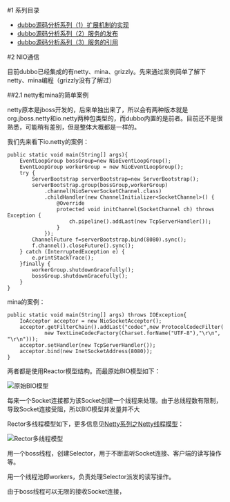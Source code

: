 #1 系列目录

-	[dubbo源码分析系列（1）扩展机制的实现](http://my.oschina.net/pingpangkuangmo/blog/508963)
-	[dubbo源码分析系列（2）服务的发布](http://my.oschina.net/pingpangkuangmo/blog/511766)
-	[dubbo源码分析系列（3）服务的引用](http://my.oschina.net/pingpangkuangmo/blog/515673)

#2 NIO通信

目前dubbo已经集成的有netty、mina、grizzly。先来通过案例简单了解下netty、mina编程（grizzly没有了解过）

##2.1 netty和mina的简单案例

netty原本是jboss开发的，后来单独出来了，所以会有两种版本就是org.jboss.netty和io.netty两种包类型的，而dubbo内置的是前者。目前还不是很熟悉，可能稍有差别，但是整体大概都是一样的。

我们先来看下io.netty的案例：

	public static void main(String[] args){
		EventLoopGroup bossGroup=new NioEventLoopGroup();
		EventLoopGroup workerGroup = new NioEventLoopGroup();
		try {
			ServerBootstrap serverBootstrap=new ServerBootstrap();
			serverBootstrap.group(bossGroup,workerGroup)
				.channel(NioServerSocketChannel.class)
				.childHandler(new ChannelInitializer<SocketChannel>() {
					@Override
					protected void initChannel(SocketChannel ch) throws Exception {
						ch.pipeline().addLast(new TcpServerHandler());
					}
				});
			ChannelFuture f=serverBootstrap.bind(8080).sync();
			f.channel().closeFuture().sync();
		} catch (InterruptedException e) {
			e.printStackTrace();
		}finally {  
            workerGroup.shutdownGracefully();  
            bossGroup.shutdownGracefully();  
        }  
	}

mina的案例：

	public static void main(String[] args) throws IOException{
		IoAcceptor acceptor = new NioSocketAcceptor();
		acceptor.getFilterChain().addLast("codec",new ProtocolCodecFilter(
				new TextLineCodecFactory(Charset.forName("UTF-8"),"\r\n", "\r\n")));
		acceptor.setHandler(new TcpServerHandler());  
        acceptor.bind(new InetSocketAddress(8080));  
	}

两者都是使用Reactor模型结构。而最原始BIO模型如下：

![原始BIO模型](https://static.oschina.net/uploads/img/201510/20083738_I5mX.png "原始BIO模型")

每来一个Socket连接都为该Socket创建一个线程来处理。由于总线程数有限制，导致Socket连接受阻，所以BIO模型并发量并不大

Rector多线程模型如下，更多信息见[Netty系列之Netty线程模型](http://www.infoq.com/cn/articles/netty-threading-model)：

![Rector多线程模型](https://static.oschina.net/uploads/img/201510/20083315_ObVg.png "Rector多线程模型")

用一个boss线程，创建Selector，用于不断监听Socket连接、客户端的读写操作等。

用一个线程池即workers，负责处理Selector派发的读写操作。

由于boss线程可以无限的接收Socket连接，


